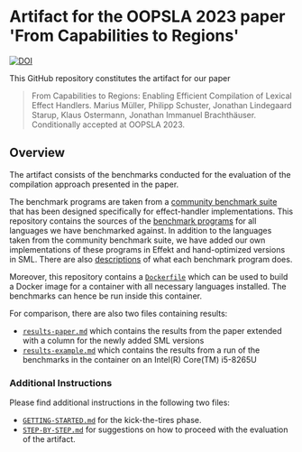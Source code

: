 # Artifact for the OOPSLA 2023 paper 'From Capabilities to Regions'

[![DOI](https://zenodo.org/badge/663134126.svg)](https://zenodo.org/badge/latestdoi/663134126)

This GitHub repository constitutes the artifact for our paper

> From Capabilities to Regions: Enabling Efficient Compilation of Lexical Effect Handlers.
> Marius Müller, Philipp Schuster, Jonathan Lindegaard Starup, Klaus Ostermann, Jonathan Immanuel Brachthäuser.
> Conditionally accepted at OOPSLA 2023.

## Overview

The artifact consists of the benchmarks conducted for the evaluation of the compilation approach presented in the paper.

The benchmark programs are taken from a [community benchmark suite](https://github.com/effect-handlers/effect-handlers-bench) that has been designed specifically for effect-handler implementations.
This repository contains the sources of the [benchmark programs](./benchmark-programs) for all languages we have benchmarked against.
In addition to the languages taken from the community benchmark suite, we have added our own implementations of these programs in Effekt and hand-optimized versions in SML.
There are also [descriptions](./benchmark-programs/descriptions) of what each benchmark program does.

Moreover, this repository contains a [`Dockerfile`](./Dockerfile) which can be used to build a Docker image for a container with all necessary languages installed.
The benchmarks can hence be run inside this container.

For comparison, there are also two files containing results:
- [`results-paper.md`](./results-paper.md) which contains the results from the paper extended with a column for the newly added SML versions
- [`results-example.md`](./results-example.md) which contains the results from a run of the benchmarks in the container on an Intel(R) Core(TM) i5-8265U

### Additional Instructions
Please find additional instructions in the following two files:

- [`GETTING-STARTED.md`](./GETTING-STARTED.md) for the kick-the-tires phase.
- [`STEP-BY-STEP.md`](./STEP-BY-STEP.md) for suggestions on how to proceed with the evaluation of the artifact.
